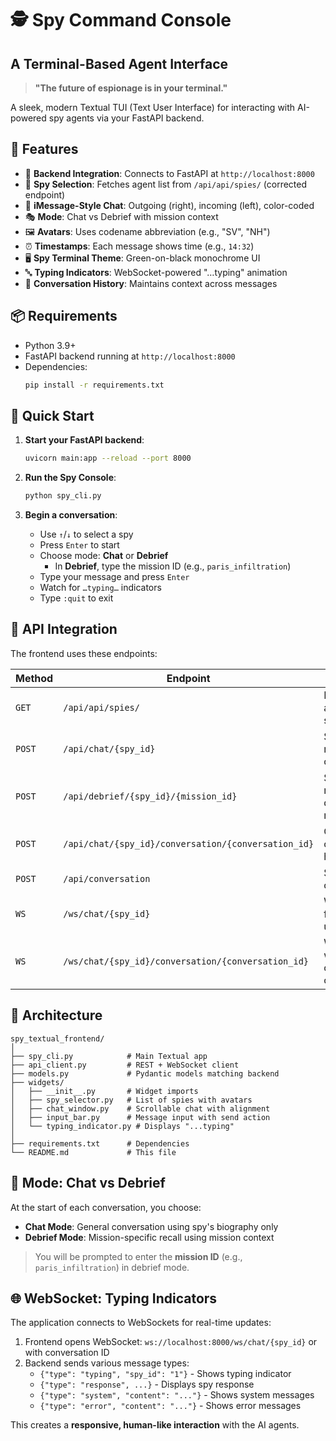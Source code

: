 # 🕵️ Spy Command Console
## A Terminal-Based Agent Interface

> **"The future of espionage is in your terminal."**

A sleek, modern Textual TUI (Text User Interface) for interacting with AI-powered spy agents via your FastAPI backend.

## 🚀 Features

- 🔗 **Backend Integration**: Connects to FastAPI at `http://localhost:8000`
- 👥 **Spy Selection**: Fetches agent list from `/api/api/spies/` (corrected endpoint)
- 💬 **iMessage-Style Chat**: Outgoing (right), incoming (left), color-coded
- 🎭 **Mode**: Chat vs Debrief with mission context
- 🖼️ **Avatars**: Uses codename abbreviation (e.g., "SV", "NH")
- ⏰ **Timestamps**: Each message shows time (e.g., `14:32`)
- 🖥️ **Spy Terminal Theme**: Green-on-black monochrome UI
- 🔤 **Typing Indicators**: WebSocket-powered "…typing" animation
- 🧠 **Conversation History**: Maintains context across messages

## 📦 Requirements

- Python 3.9+
- FastAPI backend running at `http://localhost:8000`
- Dependencies:
  ```bash
  pip install -r requirements.txt
  ```

## 🧪 Quick Start

1. **Start your FastAPI backend**:
   ```bash
   uvicorn main:app --reload --port 8000
   ```

2. **Run the Spy Console**:
   ```bash
   python spy_cli.py
   ```

3. **Begin a conversation**:
   - Use `↑`/`↓` to select a spy
   - Press `Enter` to start
   - Choose mode: **Chat** or **Debrief**
     - In **Debrief**, type the mission ID (e.g., `paris_infiltration`)
   - Type your message and press `Enter`
   - Watch for `…typing…` indicators
   - Type `:quit` to exit

## 🔄 API Integration

The frontend uses these endpoints:

| Method | Endpoint | Purpose |
|--------|--------|--------|
| `GET` | `/api/api/spies/` | Load list of available spies |
| `POST` | `/api/chat/{spy_id}` | Send message in chat mode |
| `POST` | `/api/debrief/{spy_id}/{mission_id}` | Send message in debrief mode |
| `POST` | `/api/chat/{spy_id}/conversation/{conversation_id}` | Chat with conversation history |
| `POST` | `/api/conversation` | Start a new conversation |
| `WS` | `/ws/chat/{spy_id}` | WebSocket for real-time updates |
| `WS` | `/ws/chat/{spy_id}/conversation/{conversation_id}` | WebSocket with conversation context |

## 🧩 Architecture

```
spy_textual_frontend/
│
├── spy_cli.py            # Main Textual app
├── api_client.py         # REST + WebSocket client
├── models.py             # Pydantic models matching backend
├── widgets/
│   ├── __init__.py       # Widget imports
│   ├── spy_selector.py   # List of spies with avatars
│   ├── chat_window.py    # Scrollable chat with alignment
│   ├── input_bar.py      # Message input with send action
│   └── typing_indicator.py # Displays "...typing"
│
├── requirements.txt      # Dependencies
└── README.md             # This file
```

## 📄 Mode: Chat vs Debrief

At the start of each conversation, you choose:

- **Chat Mode**: General conversation using spy's biography only
- **Debrief Mode**: Mission-specific recall using mission context

> You will be prompted to enter the **mission ID** (e.g., `paris_infiltration`) in debrief mode.

## 🌐 WebSocket: Typing Indicators

The application connects to WebSockets for real-time updates:

1. Frontend opens WebSocket: `ws://localhost:8000/ws/chat/{spy_id}` or with conversation ID
2. Backend sends various message types:
   - `{"type": "typing", "spy_id": "1"}` - Shows typing indicator
   - `{"type": "response", ...}` - Displays spy response
   - `{"type": "system", "content": "..."}` - Shows system messages
   - `{"type": "error", "content": "..."}` - Shows error messages

This creates a **responsive, human-like interaction** with the AI agents.
